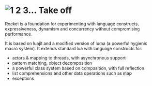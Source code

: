 ![1 2 3... Take off](https://raw.github.com/andrewmcv/raccoon/master/docs/images/rocket-logo.png)
=======

Rocket is a foundation for experimenting with language constructs, expressiveness, dynamism and concurrency without compromising performance.

It is based on luajit and a modified version of luma (a powerful hygienic macro system). It extends standard lua with language constructs for:

- actors & mapping to threads, with asynchronous support
- pattern matching, object decomposition
- a powerful class system based on composition, with full reflection
- list comprehensions and other data operations such as map
- exceptions








